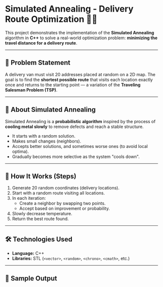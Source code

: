 # Simulated Annealing - Delivery Route Optimization 🚚📍

This project demonstrates the implementation of the **Simulated Annealing** algorithm in **C++** to solve a real-world optimization problem: **minimizing the travel distance for a delivery route**.

---

## 📌 Problem Statement

A delivery van must visit 20 addresses placed at random on a 2D map. The goal is to find the **shortest possible route** that visits each location exactly once and returns to the starting point — a variation of the **Traveling Salesman Problem (TSP)**.

---

## 🧠 About Simulated Annealing

Simulated Annealing is a **probabilistic algorithm** inspired by the process of **cooling metal slowly** to remove defects and reach a stable structure.

- It starts with a random solution.
- Makes small changes (neighbors).
- Accepts better solutions, and sometimes worse ones (to avoid local optima).
- Gradually becomes more selective as the system \"cools down\".

---

## 🔧 How It Works (Steps)

1. Generate 20 random coordinates (delivery locations).
2. Start with a random route visiting all locations.
3. In each iteration:
   - Create a neighbor by swapping two points.
   - Accept based on improvement or probability.
4. Slowly decrease temperature.
5. Return the best route found.

---

## 🛠️ Technologies Used

- **Language:** C++  
- **Libraries:** STL (`<vector>`, `<random>`, `<chrono>`, `<cmath>`, etc.)

---

## 🧪 Sample Output

